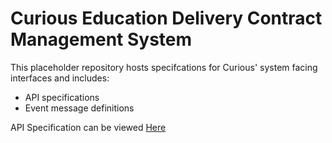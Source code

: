 # Curious Education Delivery Contract Management System

This placeholder repository hosts specifcations for Curious' system facing interfaces and includes:
* API specifications
* Event message definitions

API Specification can be viewed [Here](https://editor.swagger.io/?url=https://raw.githack.com/ministryofjustice/[repositoryName]/main/[filename].yaml)
